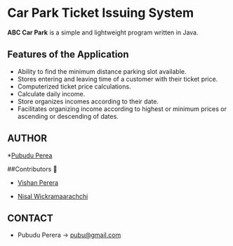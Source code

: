 # Car Park Ticket Issuing System

**ABC Car Park** is a simple and lightweight program written in Java.

## Features of the Application

* Ability to find the minimum distance parking slot available.
* Stores entering and leaving time of a customer with their ticket price.
* Computerized ticket price calculations.
* Calculate daily income.
* Store organizes incomes according to their date.
* Facilitates organizing income according to highest or minimum prices or ascending or descending of dates.

## AUTHOR

*[Pubudu Perea]( https://github.com/Pamod45)

##Contributors 🏅

* [Vishan Perera]( https://github.com/VishanPerera)

* [Nisal Wickramaarachchi]( https://github.com/Nisal200212)

## CONTACT

* Pubudu Perera -> [pubu@gmail.com](mailto:pubupere32@gmail.com)
